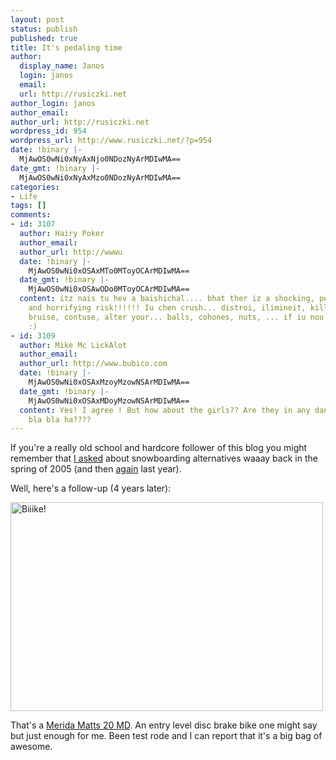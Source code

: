 ```yaml
---
layout: post
status: publish
published: true
title: It's pedaling time
author:
  display_name: Janos
  login: janos
  email: 
  url: http://rusiczki.net
author_login: janos
author_email: 
author_url: http://rusiczki.net
wordpress_id: 954
wordpress_url: http://www.rusiczki.net/?p=954
date: !binary |-
  MjAwOS0wNi0xNyAxNjo0NDozNyArMDIwMA==
date_gmt: !binary |-
  MjAwOS0wNi0xNyAxMzo0NDozNyArMDIwMA==
categories:
- Life
tags: []
comments:
- id: 3107
  author: Hairy Poker
  author_email: 
  author_url: http://wwwu
  date: !binary |-
    MjAwOS0wNi0xOSAxMTo0MToyOCArMDIwMA==
  date_gmt: !binary |-
    MjAwOS0wNi0xOSAwODo0MToyOCArMDIwMA==
  content: itz nais tu hev a baishichal.... bhat ther iz a shocking, petrifying, terrible
    and horrifying risk!!!!!! Iu chen crush... distroi, ilimineit, kill, squeeze,
    bruise, contuse, alter your... balls, cohones, nuts, ... if iu nou uat ai min
    :)
- id: 3109
  author: Mike Mc LickAlot
  author_email: 
  author_url: http://www.bubico.com
  date: !binary |-
    MjAwOS0wNi0xOSAxMzoyMzowNSArMDIwMA==
  date_gmt: !binary |-
    MjAwOS0wNi0xOSAxMDoyMzowNSArMDIwMA==
  content: Yes! I agree ! But how about the girls?? Are they in any danger if ...
    bla bla ha????
---
```

<p>If you're a really old school and hardcore follower of this blog you might remember that <a href="http://www.rusiczki.net/2005/05/01/biking-around-the-town/">I asked</a> about snowboarding alternatives waaay back in the spring of 2005 (and then <a href="http://www.rusiczki.net/2008/04/18/the-sad-the-bare-and-the-muddy/">again</a> last year).</p>
<p>Well, here's a follow-up (4 years later):</p>
<p><a href="http://www.flickr.com/photos/janos/3629058541/" title="Biiike! by rev, on Flickr"><img src="http://farm3.static.flickr.com/2428/3629058541_5429a04c8e.jpg" width="500" height="334" alt="Biiike!" /></a></p>
<p>That's a <a href="http://www2.merida-bikes.com/en_INT/Bikes.Detail.96">Merida Matts 20 MD</a>. An entry level disc brake bike one might say but just enough for me. Been test rode and I can report that it's a big bag of awesome.</p>
